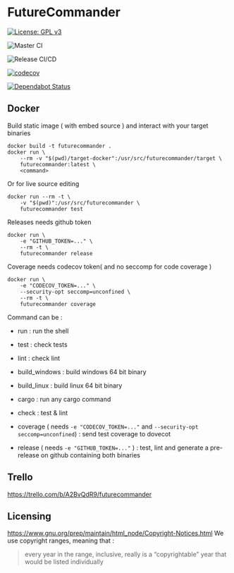 # FutureCommander

[![License: GPL v3](https://img.shields.io/badge/License-GPLv3-blue.svg)](https://www.gnu.org/licenses/gpl-3.0)

![Master CI](https://github.com/narfai/futurecommander/workflows/Latest/badge.svg)

![Release CI/CD](https://github.com/narfai/futurecommander/workflows/Release/badge.svg)

[![codecov](https://codecov.io/gh/narfai/futurecommander/branch/master/graph/badge.svg)](https://codecov.io/gh/narfai/futurecommander)


[![Dependabot Status](https://api.dependabot.com/badges/status?host=github&repo=narfai/futurecommander)](https://dependabot.com)

## Docker

Build static image ( with embed source ) and interact with your target binaries

```
docker build -t futurecommander .
docker run \
    --rm -v "$(pwd)/target-docker":/usr/src/futurecommander/target \
    futurecommander:latest \
    <command>
```

Or for live source editing

```
docker run --rm -t \
    -v "$(pwd)":/usr/src/futurecommander \
    futurecommander test
```

Releases needs github token

```
docker run \
    -e "GITHUB_TOKEN=..." \
    --rm -t \
    futurecommander release
```

Coverage needs codecov token( and no seccomp for code coverage )

```
docker run \
    -e "CODECOV_TOKEN=..." \
    --security-opt seccomp=unconfined \
    --rm -t \
    futurecommander coverage
```

Command can be :

* run : run the shell

* test : check tests

* lint : check lint

* build_windows : build windows 64 bit binary

* build_linux : build linux 64 bit binary

* cargo : run any cargo command

* check : test & lint

* coverage ( needs `-e "CODECOV_TOKEN=..."` and `--security-opt seccomp=unconfined`) : send test coverage to dovecot

* release ( needs `-e "GITHUB_TOKEN=..."` ) : test, lint and generate a pre-release on github containing both binaries

## Trello

https://trello.com/b/A2BvQdR9/futurecommander

## Licensing

https://www.gnu.org/prep/maintain/html_node/Copyright-Notices.html
We use copyright ranges, meaning that :
> every year in the range, inclusive, really is a “copyrightable” year that would be listed individually